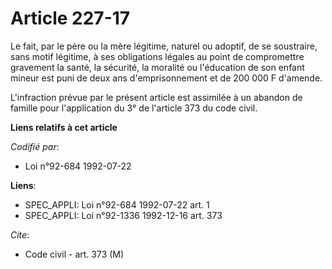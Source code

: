 # Article 227-17

Le fait, par le père ou la mère légitime, naturel ou adoptif, de se soustraire, sans motif légitime, à ses obligations
légales au point de compromettre gravement la santé, la sécurité, la moralité ou l'éducation de son enfant mineur est puni de
deux ans d'emprisonnement et de 200 000 F d'amende.

L'infraction prévue par le présent article est assimilée à un abandon de famille pour l'application du 3° de l'article 373 du
code civil.

**Liens relatifs à cet article**

_Codifié par_:

  - Loi n°92-684 1992-07-22

**Liens**:

  - SPEC_APPLI: Loi n°92-684 1992-07-22 art. 1
  - SPEC_APPLI: Loi n°92-1336 1992-12-16 art. 373

_Cite_:

  - Code civil - art. 373 (M)
